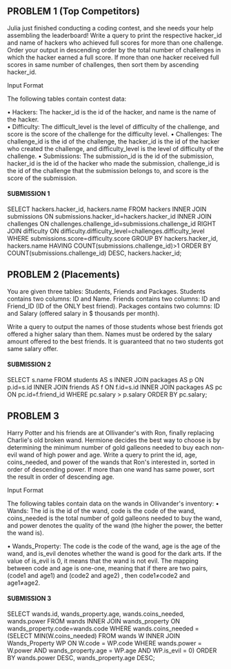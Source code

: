 ## PROBLEM 1 (Top Competitors)

Julia just finished conducting a coding contest, and she needs your help assembling the leaderboard! Write a query to print the respective hacker_id and name of hackers who achieved full scores for more than one challenge. Order your output in descending order by the total number of challenges in which the hacker earned a full score. If more than one hacker received full scores in same number of challenges, then sort them by ascending hacker_id.
 
Input Format

The following tables contain contest data:
 
•	Hackers: The hacker_id is the id of the hacker, and name is the name of the hacker.  
•	Difficulty: The difficult_level is the level of difficulty of the challenge, and score is the score of the challenge for the difficulty level. 
•	Challenges: The challenge_id is the id of the challenge, the hacker_id is the id of the hacker who created the challenge, and difficulty_level is the level of difficulty of the challenge. 
•	Submissions: The submission_id is the id of the submission, hacker_id is the id of the hacker who made the submission, challenge_id is the id of the challenge that the submission belongs to, and score is the score of the submission. 
 

#### SUBMISSION 1

SELECT hackers.hacker_id,
        hackers.name
FROM hackers
    INNER JOIN submissions ON submissions.hacker_id=hackers.hacker_id
    INNER JOIN challenges ON challenges.challenge_id=submissions.challenge_id
    RIGHT JOIN difficulty ON difficulty.difficulty_level=challenges.difficulty_level
WHERE submissions.score=difficulty.score
GROUP BY hackers.hacker_id, hackers.name
HAVING COUNT(submissions.challenge_id)>1
ORDER BY COUNT(submissions.challenge_id) DESC, hackers.hacker_id;



## PROBLEM 2 (Placements)

You are given three tables: Students, Friends and Packages. Students contains two columns: ID and Name. Friends contains two columns: ID and Friend_ID (ID of the ONLY best friend). Packages contains two columns: ID and Salary (offered salary in $ thousands per month).
 
Write a query to output the names of those students whose best friends got offered a higher salary than them. Names must be ordered by the salary amount offered to the best friends. It is guaranteed that no two students got same salary offer.

#### SUBMISSION 2

SELECT s.name
FROM students AS s
INNER JOIN packages AS p ON p.id=s.id
INNER JOIN friends AS f ON f.id=s.id
INNER JOIN packages AS pc ON pc.id=f.friend_id
WHERE pc.salary > p.salary
ORDER BY pc.salary;



## PROBLEM 3 

Harry Potter and his friends are at Ollivander's with Ron, finally replacing Charlie's old broken wand.
Hermione decides the best way to choose is by determining the minimum number of gold galleons needed to buy each non-evil wand of high power and age. Write a query to print the id, age, coins_needed, and power of the wands that Ron's interested in, sorted in order of descending power. If more than one wand has same power, sort the result in order of descending age.

Input Format

The following tables contain data on the wands in Ollivander's inventory:
•	Wands: The id is the id of the wand, code is the code of the wand, coins_needed is the total number of gold galleons needed to buy the wand, and power denotes the quality of the wand (the higher the power, the better the wand is).
 
•	Wands_Property: The code is the code of the wand, age is the age of the wand, and is_evil denotes whether the wand is good for the dark arts. If the value of is_evil is 0, it means that the wand is not evil. The mapping between code and age is one-one, meaning that if there are two pairs, (code1 and age1)  and (code2 and age2) , then code1≠code2 and age1≠age2.
 
#### SUBMISSION 3

SELECT wands.id,
       wands_property.age,
       wands.coins_needed,
       wands.power
FROM wands
INNER JOIN wands_property ON wands_property.code=wands.code
WHERE wands.coins_needed = (SELECT MIN(W.coins_needed)
                        FROM wands W INNER JOIN Wands_Property WP
                        ON W.code = WP.code
                        WHERE wands.power = W.power AND 
                        wands_property.age = WP.age AND WP.is_evil = 0)
ORDER BY wands.power DESC, wands_property.age DESC;
